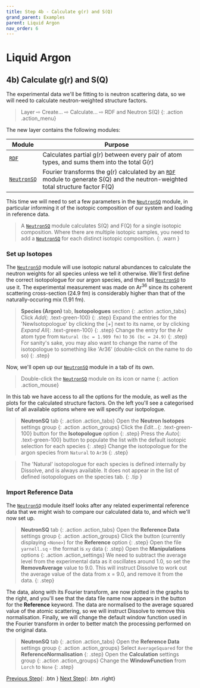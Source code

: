```yaml
---
title: Step 4b - Calculate g(r) and S(Q)
grand_parent: Examples
parent: Liquid Argon
nav_order: 6
---
```

# Liquid Argon

## 4b) Calculate g(r) and S(Q)

The experimental data we'll be fitting to is neutron scattering data, so we will need to calculate neutron-weighted structure factors.

> Layer &#8680; Create... &#8680; Calculate... &#8680; RDF and Neutron S(Q)
{: .action .action_menu}

The new layer contains the following modules:

| Module | Purpose |
|--------|---------|
| [`RDF`](/userguide/modules/rdf) | Calculates partial g(r) between every pair of atom types, and sums them into the total G(r) |
| [`NeutronSQ`](/userguide/modules/neutronsq) | Fourier transforms the g(r) calculated by an [`RDF`](/userguide/modules/rdf) module to generate S(Q) and the neutron-weighted total structure factor F(Q) |

This time we will need to set a few parameters in the [`NeutronSQ`](/userguide/modules/neutronsq) module, in particular informing it of the isotopic composition of our system and loading in reference data.

> A [`NeutronSQ`](/userguide/modules/neutronsq) module calculates S(Q) and F(Q) for a single isotopic composition. Where there are multiple isotopic samples, you need to add a [`NeutronSQ`](/userguide/modules/neutronsq) for each distinct isotopic composition.
{: .warn }

### Set up Isotopes

The [`NeutronSQ`](/userguide/modules/neutronsq) module will use isotopic natural abundances to calculate the neutron weights for all species unless we tell it otherwise. We'll first define the correct isotopologue for our argon species, and then tell [`NeutronSQ`](/userguide/modules/neutronsq) to use it. The experimental measurement was made on Ar<sup>36</sup> since its coherent scattering cross-section (24.9 fm) is considerably higher than that of the naturally-occuring mix (1.91 fm).

> **Species (Argon)** tab, **Isotopologues** section
{: .action .action_tabs}
> Click _Add_{: .text-green-100}
{: .step}
> Expand the entries for the 'NewIsotopologue' by clicking the [+] next to its name, or by clicking _Expand All_{: .text-green-100}
{: .step}
> Change the entry for the Ar atom type from `Natural (bc = 1.909 fm)` to `36 (bc = 24.9)`
{: .step}
>For sanity's sake, you may also want to change the name of the isotopologue to something like 'Ar36' (double-click on the name to do so)
{: .step}

Now, we'll open up our [`NeutronSQ`](/userguide/modules/neutronsq) module in a tab of its own.

> Double-click the [`NeutronSQ`](/userguide/modules/neutronsq) module on its icon or name
{: .action .action_mouse}

In this tab we have access to all the options for the module, as well as the plots for the calculated structure factors. On the left you'll see a categorised list of all available options where we will specify our isotpologue.

> **NeutronSQ** tab
{: .action .action_tabs}
> Open the **Neutron Isotopes** settings group
{: .action .action_groups}
> Click the _Edit..._{: .text-green-100} button for the **Isotopologue** option
{: .step}
> Press the _Auto_{: .text-green-100} button to populate the list with the default isotopic selection for each species
{: .step}
> Change the isotopologue for the argon species from `Natural` to `Ar36`
{: .step}

> The 'Natural' isotopologue for each species is defined internally by Dissolve, and is always available. It does not appear in the list of defined isotopologues on the species tab.
{: .tip }

### Import Reference Data

The [`NeutronSQ`](/userguide/modules/neutronsq) module itself looks after any related experimental reference data that we might wish to compare our calculated data to, and which we'll now set up.

> **NeutronSQ** tab
{: .action .action_tabs}
> Open the **Reference Data** settings group
{: .action .action_groups}
> Click the button (currently displaying `<None>`) for the **Reference** option
{: .step}
> Open the file `yarnell.sq` - the format is `xy` data
{: .step}
> Open the **Manipulations** options
{: .action .action_settings}
> We need to subtract the average level from the experimental data as it oscillates around 1.0, so set the **RemoveAverage** value to 9.0. This will instruct Dissolve to work out the average value of the data from x = 9.0, and remove it from the data.
{: .step}

The data, along with its Fourier transform, are now plotted in the graphs to the right, and you'll see that the data file name now appears in the button for the **Reference** keyword. The data are normalised to the average squared value of the atomic scattering, so we will instruct Dissolve to remove this normalisation. Finally, we will change the default window function used in the Fourier transform in order to better match the processing performed on the original data.

> **NeutronSQ** tab
{: .action .action_tabs}
> Open the **Reference Data** settings group
{: .action .action_groups}
> Select `AverageSquared` for the **ReferenceNormalisation**
{: .step}
> Open the **Calculation** settings group
{: .action .action_groups}
> Change the **WindowFunction** from `Lorch` to `None`
{: .step}

[Previous Step](step4a.md){: .btn }   [Next Step](step5.md){: .btn .right}
